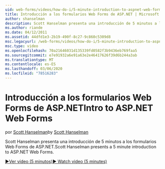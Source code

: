 ```yaml
---
uid: web-forms/videos/how-do-i/5-minute-introduction-to-aspnet-web-forms
title: Introducción a los formularios Web Forms de ASP.NET | Microsoft Docs
author: shanselman
description: Scott Hanselman presenta una introducción de 5 minutos a los formularios Web Forms de ASP.NET.
ms.author: riande
ms.date: 04/12/2011
ms.assetid: 44dfd1e3-2b19-490f-8c27-9c860c5309d8
msc.legacyurl: /web-forms/videos/how-do-i/5-minute-introduction-to-aspnet-web-forms
msc.type: video
ms.openlocfilehash: 70a21646031d135339fd0582f3b9436eb769faa5
ms.sourcegitcommit: e7e91932a6e91a63e2e46417626f39d6b244a3ab
ms.translationtype: MT
ms.contentlocale: es-ES
ms.lasthandoff: 03/06/2020
ms.locfileid: "78516283"
---
```

# <a name="intro-to-aspnet-web-forms"></a><span data-ttu-id="d5b06-103">Introducción a los formularios Web Forms de ASP.NET</span><span class="sxs-lookup"><span data-stu-id="d5b06-103">Intro to ASP.NET Web Forms</span></span>

<span data-ttu-id="d5b06-104">por [Scott Hanselman](https://github.com/shanselman)</span><span class="sxs-lookup"><span data-stu-id="d5b06-104">by [Scott Hanselman](https://github.com/shanselman)</span></span>

<span data-ttu-id="d5b06-105">Scott Hanselman presenta una introducción de 5 minutos a los formularios Web Forms de ASP.NET.</span><span class="sxs-lookup"><span data-stu-id="d5b06-105">Scott Hanselman presents a 5 minute introduction to ASP.NET Web Forms.</span></span>

[<span data-ttu-id="d5b06-106">&#9654;Ver vídeo (5 minutos)</span><span class="sxs-lookup"><span data-stu-id="d5b06-106">&#9654; Watch video (5 minutes)</span></span>](https://channel9.msdn.com/Blogs/ASP-NET-Site-Videos/5-minute-introduction-to-aspnet-web-forms)
